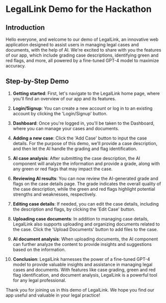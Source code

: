 # LegalLink Demo for the Hackathon

## Introduction

Hello everyone, and welcome to our demo of LegalLink, an innovative web application designed to assist users in managing legal cases and documents, with the help of AI. We're excited to share with you the features of our app, which include grading case descriptions, identifying green and red flags, and more, all powered by a fine-tuned GPT-4 model to maximize accuracy.

## Step-by-Step Demo

1. **Getting started**: First, let's navigate to the LegalLink home page, where you'll find an overview of our app and its features.

2. **Login/Signup**: You can create a new account or log in to an existing account by clicking the 'Login/Signup' button.

3. **Dashboard**: Once you're logged in, you'll be taken to the Dashboard, where you can manage your cases and documents.

4. **Adding a new case**: Click the 'Add Case' button to input the case details. For the purpose of this demo, we'll provide a case description, and then let the AI handle the grading and flag identification.

5. **AI case analysis**: After submitting the case description, the AI component will analyze the information and provide a grade, along with any green or red flags that may impact the case.

6. **Reviewing AI results**: You can now review the AI-generated grade and flags on the case details page. The grade indicates the overall quality of the case description, while the green and red flags highlight potential strengths and weaknesses, respectively.

7. **Editing case details**: If needed, you can edit the case details, including the description and flags, by clicking the 'Edit Case' button.

8. **Uploading case documents**: In addition to managing case details, LegalLink also supports uploading and organizing documents related to the case. Click the 'Upload Documents' button to add files to the case.

9. **AI document analysis**: When uploading documents, the AI component can further analyze the content to provide insights and suggestions based on the information.

10. **Conclusion**: LegalLink harnesses the power of a fine-tuned GPT-4 model to provide valuable insights and assistance in managing legal cases and documents. With features like case grading, green and red flag identification, and document analysis, LegalLink is a powerful tool for any legal professional.

Thank you for joining us in this demo of LegalLink. We hope you find our app useful and valuable in your legal practice!
